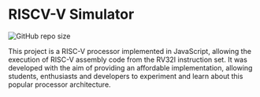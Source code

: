 # RISCV-V Simulator

![GitHub repo size](https://img.shields.io/github/repo-size/eduardoMichell/rv-sim?label=Repo%20Size)

This project is a RISC-V processor implemented in JavaScript, allowing the execution of RISC-V assembly code from the RV32I instruction set. It was developed with the aim of providing an affordable implementation, allowing students, enthusiasts and developers to experiment and learn about this popular processor architecture.

